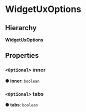 # WidgetUxOptions

## Hierarchy

**WidgetUxOptions**

## Properties

### `<Optional>` inner <a id="inner"></a>

**● inner**: `boolean`

### `<Optional>` tabs <a id="tabs"></a>

**● tabs**: `boolean`

